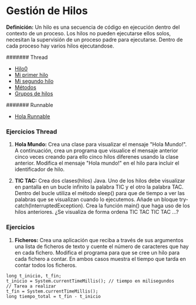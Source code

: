 # Gestión de Hilos

**Definición:** Un hilo es una secuencia de código en ejecución dentro del contexto de un proceso. Los hilos no pueden ejecutarse ellos solos, necesitan la supervisión de un proceso padre para ejecutarse. Dentro de cada proceso hay varios hilos ejecutandose.

####### Thread

- [Hilo0](https://github.com/franlu/DAM-PSP/blob/master/hilos/hilo0Thread.java)
- [Mi primer hilo](https://github.com/franlu/DAM-PSP/blob/master/hilos/hiloThread.java)
- [Mi segundo hilo](https://github.com/franlu/DAM-PSP/blob/master/hilos/Hilo1Thread.java)
- [Métodos](https://github.com/franlu/DAM-PSP/blob/master/hilos/Hilo2Thread.java)
- [Grupos de hilos](https://github.com/franlu/DAM-PSP/blob/master/hilos/Hilo3Thread.java)

####### Runnable

- [Hola Runnable](https://github.com/franlu/DAM-PSP/blob/master/hilos/hilo4Runnable.java)

### Ejercicios Thread

1. **Hola Mundo:** Crea una clase para visualizar el mensaje "Hola Mundo!". A continuación, crea un programa que visualice el mensaje anterior cinco veces creando para ello cinco hilos diferenes usando la clase anterior. Modifica el mensaje "Hola mundo!" en el hilo para incluir el identificador de hilo.

2. **TIC TAC:** Crea dos clases(hilos) Java. Uno de los hilos debe visualizar en pantalla en un bucle infinito la palabra TIC y el otro la palabra TAC. Dentro del bucle utiliza el método sleep() para que de tiempo a ver las palabras que se visualizan cuando lo ejecutemos. Añade un bloque try-catch(InterruptedException). Crea la función main() que haga uso de los hilos anteriores. ¿Se visualiza de forma ordena TIC TAC TIC TAC ...?

### Ejercicios

1. **Ficheros:** Crea una aplicación que reciba a través de sus argumentos una lista de ficheros de texto y cuente el número de caracteres que hay en cada fichero. Modifica el programa para que se cree un hilo para cada fichero a contar. En ambos casos muestra el tiempo que tarda en contar todos los ficheros.
```
long t_inicio, t_fin;
t_inicio = System.currentTimeMillis(); // tiempo en milisegundos
// Tarea a realizar
t_fin = System.currentTimeMillis();
long tiempo_total = t_fin - t_inicio
```
